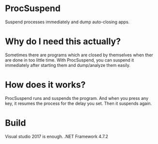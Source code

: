 # ProcSuspend
Suspend processes immediately and dump auto-closing apps.

# Why do I need this actually?
Sometimes there are programs which are closed by themselves when ther are done in too little time. With ProcSuspend, you can suspend it immediately after starting them and dump/analyze them easily.

# How does it works?
ProcSuspend runs and suspends the program. And when you press any key, it resumes the process for the delay you set. Then it suspends again.

# Build
Visual studio 2017 is enough.
.NET Framework 4.7.2

